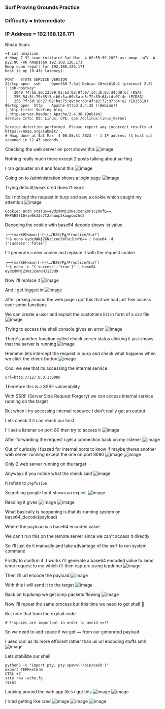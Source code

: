 <h3> Surf Proving Grounds Practice </h3>

### Difficulty = Intermediate

### IP Address = 192.168.126.171

Nmap Scan:

```
─$ cat nmapscan                                 
# Nmap 7.92 scan initiated Sat Mar  4 00:55:39 2023 as: nmap -sCV -A -p22,80 -oN nmapscan 192.168.126.171
Nmap scan report for 192.168.126.171
Host is up (0.43s latency).

PORT   STATE SERVICE VERSION
22/tcp open  ssh     OpenSSH 7.9p1 Debian 10+deb10u2 (protocol 2.0)
| ssh-hostkey: 
|   2048 74:ba:20:23:89:92:62:02:9f:e7:3d:3b:83:d4:d9:6c (RSA)
|   256 54:8f:79:55:5a:b0:3a:69:5a:d5:72:39:64:fd:07:4e (ECDSA)
|_  256 7f:5d:10:27:62:ba:75:e9:bc:c8:4f:e2:72:87:d4:e2 (ED25519)
80/tcp open  http    Apache httpd 2.4.38 ((Debian))
|_http-title: Surfing blog
|_http-server-header: Apache/2.4.38 (Debian)
Service Info: OS: Linux; CPE: cpe:/o:linux:linux_kernel

Service detection performed. Please report any incorrect results at https://nmap.org/submit/ .
# Nmap done at Sat Mar  4 00:55:51 2023 -- 1 IP address (1 host up) scanned in 12.43 seconds
```

Checking the web server on port shows this
![image](https://user-images.githubusercontent.com/113513376/222858069-45e0154a-d397-4557-8cae-ae363a1ecd46.png)

Nothing really much there except 2 posts talking about surfing

I ran gobuster on it and found this 
![image](https://user-images.githubusercontent.com/113513376/222858382-93338bcb-363b-4111-8cd0-860a7376e1bf.png)

Going on to /administration shows a login page
![image](https://user-images.githubusercontent.com/113513376/222858175-0b148573-0a6c-4914-80bf-c0223930ba98.png)

Trying default/weak cred doesn't work

So i noticed the request in burp and saw a cookie which caught my attention
![image](https://user-images.githubusercontent.com/113513376/222858228-a991a10f-e8ee-4cf4-9e82-021a59826ab9.png)

```
Cookie: auth_status=eydzdWNjZXNzJzonZmFsc2UnfQ==; PHPSESSID=ie6k33s7t2ahuop2kuqpcm2hc5
```

Decoding the cookie with base64 decode shows its value

```
┌──(mark㉿haxor)-[~/…/B2B/Pg/Practice/Surf]
└─$ echo eydzdWNjZXNzJzonZmFsc2UnfQ== | base64 -d                   
{'success':'false'}     
```

I'll generate a new cookie and replace it with the request cookie

```
┌──(mark㉿haxor)-[~/…/B2B/Pg/Practice/Surf]
└─$ echo -n "{'success':'true'}" | base64                      
eydzdWNjZXNzJzondHJ1ZSd9
```

Now i'll replace it 
![image](https://user-images.githubusercontent.com/113513376/222858627-3610e4b5-733b-44f1-8384-a868f8c44921.png)

And i get logged in
![image](https://user-images.githubusercontent.com/113513376/222858670-d37baf7b-bfe1-49ab-9725-e9aef0949e56.png)

After poking around the web page i got this that we had just few access over some functions

We can create a user and exploit the customers list in form of a csv file
![image](https://user-images.githubusercontent.com/113513376/222859229-c8083690-3f55-4603-9b8a-498371d3dc65.png)

Trying to access the shell console gives an error
![image](https://user-images.githubusercontent.com/113513376/222859558-e5c5d862-3383-48e9-b1d9-d71a50ecb2d4.png)

There's another function called check server status clicking it just shows that the server is running
![image](https://user-images.githubusercontent.com/113513376/222859633-b29c8533-afdd-4a13-a488-1f742dd1520a.png)

Hmmmm lets intercept the request in burp and check what happens when we click the check button
![image](https://user-images.githubusercontent.com/113513376/222859681-c2ac604c-2b2f-480e-ae0d-205823eb0311.png)

Cool we see that its accessing the internal service

```
url=http://127.0.0.1:8080
```

Therefore this is a SSRF vulnerability

With SSRF (Server Side Request Forgery) we can access internal service running on the target

But when i try accessing internal resource i don't really get an output

Lets check if it can reach our host

I'll set a listener on port 80 then try to access it
![image](https://user-images.githubusercontent.com/113513376/222860719-e0d40298-612a-4640-9765-c3f250d060c8.png)

After forwarding the request i get a connection back on my listener
![image](https://user-images.githubusercontent.com/113513376/222860811-53f20e65-9e0d-4f2c-9e9e-fbc9c4e2085c.png)

Out of curiosity i fuzzed for internal ports to know if maybe theres another web server running except the one on port 8080
![image](https://user-images.githubusercontent.com/113513376/222863998-6697a5a6-ca74-425e-9165-ef042939abe8.png)
![image](https://user-images.githubusercontent.com/113513376/222864017-5ea5790a-4898-4bd9-9acd-d2f1f9494480.png)

Only 2 web server running on the target

Anyways if you notice what the check said
![image](https://user-images.githubusercontent.com/113513376/222864062-3e8764ff-2c83-4494-b72c-4834dec3d973.png)

It refers to `phpfusion`

Searching google for it shows an exploit
![image](https://user-images.githubusercontent.com/113513376/222864100-f1e4dedc-7ded-4057-a38e-8ba724954b01.png)

Reading it gives
![image](https://user-images.githubusercontent.com/113513376/222864174-94f88f25-492f-4f96-9783-1bf01cd9a271.png)
![image](https://user-images.githubusercontent.com/113513376/222864214-8dc20d19-6e19-4a1c-8950-0fdda3a678e4.png)

What basically is happening is that its running system on base64_decode(payload)

Where the payload is a base64 encoded value

We can't run this on the remote server since we can't access it directly

So i'll just do it manually and take advantage of the ssrf to run system command

Firstly to confirm if it works i'll generate a base64 encoded value to send icmp request to me which i'll then capture using tcpdump
![image](https://user-images.githubusercontent.com/113513376/222864474-f7c9b9db-67b5-4eec-a734-1ba11fa7260e.png)

Then i'll url encode the payload
![image](https://user-images.githubusercontent.com/113513376/222864511-8062e727-a32f-4f37-b9c5-68cd476724e9.png)

With this i will send it to the target
![image](https://user-images.githubusercontent.com/113513376/222864608-70c8b349-931e-490e-b6cf-0c57ef0d3825.png)

Back on tcpdump we get icmp packets flowing
![image](https://user-images.githubusercontent.com/113513376/222864797-b94d282b-cfa3-420e-8ef2-4a8cd896278f.png)

Now i'll repeat the same process but this time we need to get shell 🐚

But note that from the exploit code 

```
# !!spaces are important in order to avoid ==!!
```

So we need to add space if we get `==` from our generated payload

I used curl as its more efficient rather than us url encoding stuffs smh
![image](https://user-images.githubusercontent.com/113513376/222868594-7962c29d-51c5-4cf1-ba61-76743f2022f8.png)

Lets stabilize our shell

```
python3 -c "import pty; pty.spawn('/bin/bash')"
export TERM=xterm
CTRL +Z
stty raw -echo;fg
reset
```

Looking around the web app files i got this
![image](https://user-images.githubusercontent.com/113513376/222868781-df309945-f575-4d82-9271-1697ce13d3de.png)
![image](https://user-images.githubusercontent.com/113513376/222868791-0a303220-518c-45d0-bfb9-e0256b28dd6f.png)

I tried getting like cred 
![image](https://user-images.githubusercontent.com/113513376/222868990-d5c8d064-dbb9-4478-aba5-2d1d162a20b5.png)
![image](https://user-images.githubusercontent.com/113513376/222869005-b7459e3c-e253-41fc-aca5-3ce76dba4158.png)
![image](https://user-images.githubusercontent.com/113513376/222869023-56105764-577a-4540-8e5c-02331a338f31.png)




